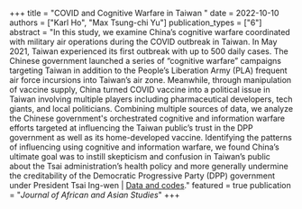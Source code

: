 +++
title = "COVID and Cognitive Warfare in Taiwan "
date = 2022-10-10
authors = ["Karl Ho", "Max Tsung-chi Yu"]
publication_types = ["6"]
abstract = "In this study, we examine China’s cognitive warfare coordinated with military air operations during the COVID outbreak in Taiwan.  In May 2021, Taiwan experienced its first outbreak with up to 500 daily cases.  The Chinese government launched a series of “cognitive warfare” campaigns targeting Taiwan in addition to the People’s Liberation Army (PLA) frequent air force incursions into Taiwan’s air zone.  Meanwhile, through manipulation of vaccine supply, China turned COVID vaccine into a political issue in Taiwan involving multiple players including pharmaceutical developers, tech giants, and local politicians.   Combining multiple sources of data, we analyze the Chinese government's orchestrated cognitive and information warfare efforts targeted at influencing the Taiwan public’s trust in the DPP government as well as its home-developed vaccine. Identifying the patterns of influencing using cognitive and information warfare, we found China’s ultimate goal was to instill skepticism and confusion in Taiwan’s public about the Tsai administration’s health policy and more generally undermine the creditability of the Democratic Progressive Party (DPP) government under President Tsai Ing-wen | [Data and codes](/files/yuho2022cognitive.zip)."
featured = true
publication = "*Journal of African and Asian Studies*"
+++

